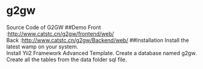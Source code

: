 # g2gw
Source Code of G2GW
##Demo
Front :http://www.catstc.cn/g2gw/frontend/web/  
Back  :http://www.catstc.cn/g2gw/Backend/web/
##Installation
Install the latest wamp on your system.  
Install Yii2 Framework Advanced Template.
Create a database named g2gw.  
Create all the tables from the data folder sql file.  
